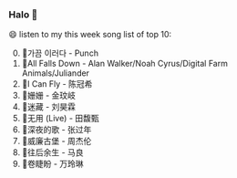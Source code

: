

### Halo 👋

😄 listen to my this week song list of top 10:

0. 🌈가끔 이러다 - Punch
1. 🌈All Falls Down - Alan Walker/Noah Cyrus/Digital Farm Animals/Juliander
2. 🌈I Can Fly - 陈冠希
3. 🌈姗姗 - 金玟岐
4. 🌈迷藏 - 刘昊霖
5. 🌈无用 (Live) - 田馥甄
6. 🌈深夜的歌 - 张过年
7. 🌈威廉古堡 - 周杰伦
8. 🌈往后余生 - 马良
9. 🌈卷睫盼 - 万玲琳

